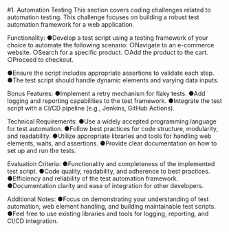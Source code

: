 #1. Automation Testing
This section covers coding challenges related to automation testing.
This challenge focuses on building a robust test automation framework for a web application.

Functionality:
●Develop a test script using a testing framework of your choice to automate the following scenario:
○Navigate to an e-commerce website.
○Search for a specific product.
○Add the product to the cart.
○Proceed to checkout.

●Ensure the script includes appropriate assertions to validate each step.
●The test script should handle dynamic elements and varying data inputs.

Bonus Features:
●Implement a retry mechanism for flaky tests.
●Add logging and reporting capabilities to the test framework.
●Integrate the test script with a CI/CD pipeline (e.g., Jenkins, GitHub Actions).

Technical Requirements:
●Use a widely accepted programming language for test automation.
●Follow best practices for code structure, modularity, and readability.
●Utilize appropriate libraries and tools for handling web elements, waits, and assertions.
●Provide clear documentation on how to set up and run the tests.


Evaluation Criteria:
●Functionality and completeness of the implemented test script.
●Code quality, readability, and adherence to best practices.
●Efficiency and reliability of the test automation framework.
●Documentation clarity and ease of integration for other developers.

Additional Notes:
●Focus on demonstrating your understanding of test automation, web element handling, and building maintainable test scripts.
●Feel free to use existing libraries and tools for logging, reporting, and CI/CD integration.